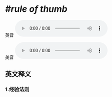 # ***\#rule of thumb*** 
英音
<audio src="./media/rule of thumb1_AAC.aac" controls="controls"></audio>

美音
<audio src="./media/rule of thumb2_AAC.aac" controls="controls"></audio>



  

英文释义
---
### 1.**经验法则**  


